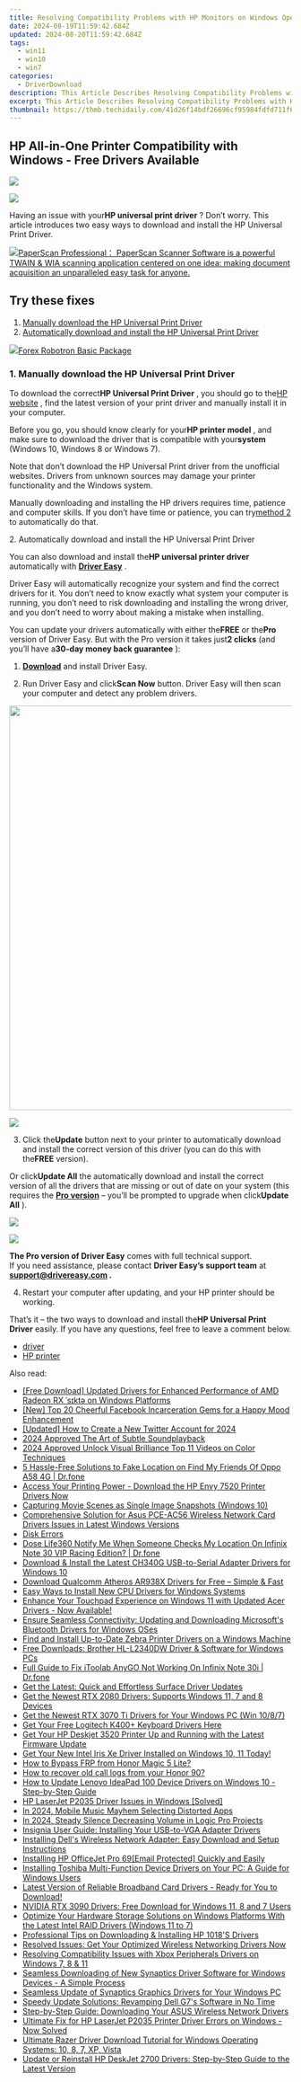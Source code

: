 ```yaml
---
title: Resolving Compatibility Problems with HP Monitors on Windows Operating Systems (11/8/7)
date: 2024-08-19T11:59:42.684Z
updated: 2024-08-20T11:59:42.684Z
tags:
  - win11
  - win10
  - win7
categories:
  - DriverDownload
description: This Article Describes Resolving Compatibility Problems with HP Monitors on Windows Operating Systems (11/8/7)
excerpt: This Article Describes Resolving Compatibility Problems with HP Monitors on Windows Operating Systems (11/8/7)
thumbnail: https://thmb.techidaily.com/41d26f14bdf26696cf95984fdfd711f6541c07a00007a689ba883cae0cffeaf7.jpg
---
```


## HP All-in-One Printer Compatibility with Windows - Free Drivers Available

<!-- affiliate ads begin -->
<a href="https://store.movavi.com/affiliate.php?ACCOUNT=MOVAVI&AFFILIATE=108875&PATH=https%3A%2F%2Fwww.movavi.com%3FAFFILIATE%3D108875%26RESOURCE%3DMovavi%2BVideo%2BEditor%2Bbox"><img src="https://mcusercontent.com/0885a03ded3d480dca9287f12/images/6d3207fd-9f15-4c21-f0ad-59c68e6a7e2a.png" border="0"></a>
<!-- affiliate ads end -->
![](https://images.drivereasy.com/wp-content/uploads/2018/05/img_5af2754447a63.jpg)

 Having an issue with your**HP universal print driver** ? Don’t worry. This article introduces two easy ways to download and install the HP Universal Print Driver.

<!-- affiliate ads begin -->
<a href="https://secure.2checkout.com/order/checkout.php?PRODS=37540879&QTY=1&AFFILIATE=108875&CART=1"><img src="https://paperscan.orpalis.com/img/content/You_prefer_to_use.png" border="0">PaperScan Professional： PaperScan Scanner Software is a powerful TWAIN & WIA scanning application centered on one idea: making document acquisition an unparalleled easy task for anyone.</a>
<!-- affiliate ads end -->
## Try these fixes

1. [Manually download the HP Universal Print Driver](https://tools.techidaily.com/drivereasy/download/)
2. [Automatically download and install the HP Universal Print Driver](https://tools.techidaily.com/drivereasy/download/)

<!-- affiliate ads begin -->
<a href="https://secure.2checkout.com/order/checkout.php?PRODS=4726960&QTY=1&AFFILIATE=108875&CART=1"><img src="https://secure.avangate.com/images/merchant/5f4f7141b65a730b4efb0e0d51f63e94/products/forexrobotronbox.gif" border="0">Forex Robotron Basic Package</a>
<!-- affiliate ads end -->
### 1\. Manually download the HP Universal Print Driver

 To download the correct**HP Universal Print Driver** , you should go to the[HP website](https://support.hp.com/drivers) , find the latest version of your print driver and manually install it in your computer.

 Before you go, you should know clearly for your**HP printer model** , and make sure to download the driver that is compatible with your**system** (Windows 10, Windows 8 or Windows 7).

 Note that don’t download the HP Universal Print driver from the unofficial websites. Drivers from unknown sources may damage your printer functionality and the Windows system.

 Manually downloading and installing the HP drivers requires time, patience and computer skills. If you don’t have time or patience, you can try[method 2](https://tools.techidaily.com/drivereasy/download/) to automatically do that.

 2\. Automatically download and install the HP Universal Print Driver

 You can also download and install the**HP universal printer driver** automatically with **[Driver Easy](https://tools.techidaily.com/drivereasy/download/)**  .

 Driver Easy will automatically recognize your system and find the correct drivers for it. You don’t need to know exactly what system your computer is running, you don’t need to risk downloading and installing the wrong driver, and you don’t need to worry about making a mistake when installing.

 You can update your drivers automatically with either the**FREE** or the**Pro** version of Driver Easy. But with the Pro version it takes just**2 clicks** (and you’ll have a**30-day money back guarantee** ):

 1) **[Download](https://tools.techidaily.com/drivereasy/download/)**  and install Driver Easy.

 2) Run Driver Easy and click**Scan Now** button. Driver Easy will then scan your computer and detect any problem drivers.

<!-- affiliate ads begin -->
<a href="https://lightailing.sjv.io/c/5597632/1638364/17190" target="_top" id="1638364"><img src="//a.impactradius-go.com/display-ad/17190-1638364" border="0" alt="" width="1280" height="720"/></a><img height="0" width="0" src="https://imp.pxf.io/i/5597632/1638364/17190" style="position:absolute;visibility:hidden;" border="0" />
<!-- affiliate ads end -->
![](https://images.drivereasy.com/wp-content/uploads/2018/05/img_5af11f1d25dbe.png)

 3) Click the**Update** button next to your printer to automatically download and install the correct version of this driver (you can do this with the**FREE** version).

 Or click**Update All** the automatically download and install the correct version of all the drivers that are missing or out of date on your system (this requires the **[Pro version](https://tools.techidaily.com/drivereasy/download/)**  – you’ll be prompted to upgrade when click**Update All** ).

<!-- affiliate ads begin -->
<a href="https://secure.2checkout.com/order/checkout.php?PRODS=4728277&QTY=1&AFFILIATE=108875&CART=1"><img src="https://secure.avangate.com/images/merchant/f7f07e7dab09533bc71247a5b29a7373/products/1_iDeviceMessageBox.png" border="0"></a>
<!-- affiliate ads end -->
![](https://images.drivereasy.com/wp-content/uploads/2018/05/img_5af11f403b2dc.jpg)

**The Pro version of Driver Easy** comes with full technical support.  
 If you need assistance, please contact **Driver Easy’s support team** at **[support@drivereasy.com](https://tools.techidaily.com/drivereasy/download/) .**

 4) Restart your computer after updating, and your HP printer should be working.

 That’s it – the two ways to download and install the**HP Universal Print Driver** easily. If you have any questions, feel free to leave a comment below.

* [driver](https://tools.techidaily.com/drivereasy/download/)
* [HP printer](https://tools.techidaily.com/drivereasy/download/)

<ins class="adsbygoogle"
     style="display:block"
     data-ad-format="autorelaxed"
     data-ad-client="ca-pub-7571918770474297"
     data-ad-slot="1223367746"></ins>



<ins class="adsbygoogle"
     style="display:block"
     data-ad-client="ca-pub-7571918770474297"
     data-ad-slot="8358498916"
     data-ad-format="auto"
     data-full-width-responsive="true"></ins>

<span class="atpl-alsoreadstyle">Also read:</span>
<div><ul>
<li><a href="https://hardware-help.techidaily.com/free-download-updated-drivers-for-enhanced-performance-of-amd-radeon-rx-skte-on-windows-platforms/"><u>[Free Download] Updated Drivers for Enhanced Performance of AMD Radeon RX ˈsɪktə on Windows Platforms</u></a></li>
<li><a href="https://facebook-clips.techidaily.com/new-top-20-cheerful-facebook-incarceration-gems-for-a-happy-mood-enhancement/"><u>[New] Top 20 Cheerful Facebook Incarceration Gems for a Happy Mood Enhancement</u></a></li>
<li><a href="https://twitter-videos.techidaily.com/updated-how-to-create-a-new-twitter-account-for-2024/"><u>[Updated] How to Create a New Twitter Account for 2024</u></a></li>
<li><a href="https://some-skills.techidaily.com/2024-approved-the-art-of-subtle-soundplayback/"><u>2024 Approved  The Art of Subtle Soundplayback</u></a></li>
<li><a href="https://some-approaches.techidaily.com/2024-approved-unlock-visual-brilliance-top-11-videos-on-color-techniques/"><u>2024 Approved  Unlock Visual Brilliance  Top 11 Videos on Color Techniques</u></a></li>
<li><a href="https://location-fake.techidaily.com/5-hassle-free-solutions-to-fake-location-on-find-my-friends-of-oppo-a58-4g-drfone-by-drfone-virtual-android/"><u>5 Hassle-Free Solutions to Fake Location on Find My Friends Of Oppo A58 4G | Dr.fone</u></a></li>
<li><a href="https://hardware-help.techidaily.com/access-your-printing-power-download-the-hp-envy-7520-printer-drivers-now/"><u>Access Your Printing Power - Download the HP Envy 7520 Printer Drivers Now</u></a></li>
<li><a href="https://fox-links.techidaily.com/capturing-movie-scenes-as-single-image-snapshots-windows-10/"><u>Capturing Movie Scenes as Single Image Snapshots (Windows 10)</u></a></li>
<li><a href="https://driver-download.techidaily.com/comprehensive-solution-for-asus-pce-ac56-wireless-network-card-drivers-issues-in-latest-windows-versions/"><u>Comprehensive Solution for Asus PCE-AC56 Wireless Network Card Drivers Issues in Latest Windows Versions</u></a></li>
<li><a href="https://hardware-help.techidaily.com/disk-errors/"><u>Disk Errors</u></a></li>
<li><a href="https://fake-location.techidaily.com/dose-life360-notify-me-when-someone-checks-my-location-on-infinix-note-30-vip-racing-edition-drfone-by-drfone-virtual-android/"><u>Dose Life360 Notify Me When Someone Checks My Location On Infinix Note 30 VIP Racing Edition? | Dr.fone</u></a></li>
<li><a href="https://hardware-help.techidaily.com/download-and-install-the-latest-ch340g-usb-to-serial-adapter-drivers-for-windows-10/"><u>Download & Install the Latest CH340G USB-to-Serial Adapter Drivers for Windows 10</u></a></li>
<li><a href="https://hardware-help.techidaily.com/download-qualcomm-atheros-ar938x-drivers-for-free-simple-and-fast/"><u>Download Qualcomm Atheros AR938X Drivers for Free – Simple & Fast</u></a></li>
<li><a href="https://hardware-help.techidaily.com/easy-ways-to-install-new-cpu-drivers-for-windows-systems/"><u>Easy Ways to Install New CPU Drivers for Windows Systems</u></a></li>
<li><a href="https://hardware-help.techidaily.com/enhance-your-touchpad-experience-on-windows-11-with-updated-acer-drivers-now-available/"><u>Enhance Your Touchpad Experience on Windows 11 with Updated Acer Drivers - Now Available!</u></a></li>
<li><a href="https://hardware-help.techidaily.com/ensure-seamless-connectivity-updating-and-downloading-microsofts-bluetooth-drivers-for-windows-oses/"><u>Ensure Seamless Connectivity: Updating and Downloading Microsoft's Bluetooth Drivers for Windows OSes</u></a></li>
<li><a href="https://hardware-help.techidaily.com/find-and-install-up-to-date-zebra-printer-drivers-on-a-windows-machine/"><u>Find and Install Up-to-Date Zebra Printer Drivers on a Windows Machine</u></a></li>
<li><a href="https://hardware-help.techidaily.com/free-downloads-brother-hl-l2340dw-driver-and-software-for-windows-pcs/"><u>Free Downloads: Brother HL-L2340DW Driver & Software for Windows PCs</u></a></li>
<li><a href="https://fake-location.techidaily.com/full-guide-to-fix-itoolab-anygo-not-working-on-infinix-note-30i-drfone-by-drfone-virtual-android/"><u>Full Guide to Fix iToolab AnyGO Not Working On Infinix Note 30i | Dr.fone</u></a></li>
<li><a href="https://hardware-help.techidaily.com/get-the-latest-quick-and-effortless-surface-driver-updates/"><u>Get the Latest: Quick and Effortless Surface Driver Updates</u></a></li>
<li><a href="https://hardware-help.techidaily.com/get-the-newest-rtx-2080-drivers-supports-windows-11-7-and-8-devices/"><u>Get the Newest RTX 2080 Drivers: Supports Windows 11, 7 and 8 Devices</u></a></li>
<li><a href="https://hardware-help.techidaily.com/get-the-newest-rtx-3070-ti-drivers-for-your-windows-pc-win-1087/"><u>Get the Newest RTX 3070 Ti Drivers for Your Windows PC (Win 10/8/7)</u></a></li>
<li><a href="https://hardware-help.techidaily.com/get-your-free-logitech-k400plus-keyboard-drivers-here/"><u>Get Your Free Logitech K400+ Keyboard Drivers Here</u></a></li>
<li><a href="https://hardware-help.techidaily.com/1722965164931-get-your-hp-deskjet-3520-printer-up-and-running-with-the-latest-firmware-update/"><u>Get Your HP Deskjet 3520 Printer Up and Running with the Latest Firmware Update</u></a></li>
<li><a href="https://hardware-help.techidaily.com/get-your-new-intel-iris-xe-driver-installed-on-windows-10-11-today/"><u>Get Your New Intel Iris Xe Driver Installed on Windows 10, 11 Today!</u></a></li>
<li><a href="https://bypass-frp.techidaily.com/how-to-bypass-frp-from-honor-magic-5-lite-by-drfone-android/"><u>How to Bypass FRP from Honor Magic 5 Lite?</u></a></li>
<li><a href="https://blog-min.techidaily.com/how-to-recover-old-call-logs-from-your-honor-90-by-fonelab-android-recover-call-logs/"><u>How to recover old call logs from your Honor 90?</u></a></li>
<li><a href="https://hardware-help.techidaily.com/how-to-update-lenovo-ideapad-100-device-drivers-on-windows-10-step-by-step-guide/"><u>How to Update Lenovo IdeaPad 100 Device Drivers on Windows 10 - Step-by-Step Guide</u></a></li>
<li><a href="https://hardware-help.techidaily.com/hp-laserjet-p2035-driver-issues-in-windows-solved/"><u>HP LaserJet P2035 Driver Issues in Windows [Solved]</u></a></li>
<li><a href="https://youtube-data.techidaily.com/24-mobile-music-mayhem-selecting-distorted-apps/"><u>In 2024, Mobile Music Mayhem  Selecting Distorted Apps</u></a></li>
<li><a href="https://extra-support.techidaily.com/in-2024-steady-silence-decreasing-volume-in-logic-pro-projects/"><u>In 2024, Steady Silence  Decreasing Volume in Logic Pro Projects</u></a></li>
<li><a href="https://hardware-help.techidaily.com/insignia-user-guide-installing-your-usb-to-vga-adapter-drivers/"><u>Insignia User Guide: Installing Your USB-to-VGA Adapter Drivers</u></a></li>
<li><a href="https://hardware-help.techidaily.com/installing-dells-wireless-network-adapter-easy-download-and-setup-instructions/"><u>Installing Dell's Wireless Network Adapter: Easy Download and Setup Instructions</u></a></li>
<li><a href="https://hardware-help.techidaily.com/installing-hp-officejet-pro-69email-protected-quickly-and-easily/"><u>Installing HP OfficeJet Pro 69[Email Protected] Quickly and Easily</u></a></li>
<li><a href="https://hardware-help.techidaily.com/installing-toshiba-multi-function-device-drivers-on-your-pc-a-guide-for-windows-users/"><u>Installing Toshiba Multi-Function Device Drivers on Your PC: A Guide for Windows Users</u></a></li>
<li><a href="https://hardware-help.techidaily.com/1722978286718-latest-version-of-reliable-broadband-card-drivers-ready-for-you-to-download/"><u>Latest Version of Reliable Broadband Card Drivers - Ready for You to Download!</u></a></li>
<li><a href="https://hardware-help.techidaily.com/nvidia-rtx-3090-drivers-free-download-for-windows-11-8-and-7-users/"><u>NVIDIA RTX 3090 Drivers: Free Download for Windows 11, 8 and 7 Users</u></a></li>
<li><a href="https://hardware-help.techidaily.com/optimize-your-hardware-storage-solutions-on-windows-platforms-with-the-latest-intel-raid-drivers-windows-11-to-7/"><u>Optimize Your Hardware Storage Solutions on Windows Platforms With the Latest Intel RAID Drivers (Windows 11 to 7)</u></a></li>
<li><a href="https://hardware-help.techidaily.com/professional-tips-on-downloading-and-installing-hp-1018s-drivers/"><u>Professional Tips on Downloading & Installing HP 1018'S Drivers</u></a></li>
<li><a href="https://hardware-help.techidaily.com/resolved-issues-get-your-optimized-wireless-networking-drivers-now/"><u>Resolved Issues: Get Your Optimized Wireless Networking Drivers Now</u></a></li>
<li><a href="https://hardware-help.techidaily.com/resolving-compatibility-issues-with-xbox-peripherals-drivers-on-windows-7-8-and-11/"><u>Resolving Compatibility Issues with Xbox Peripherals Drivers on Windows 7, 8 & 11</u></a></li>
<li><a href="https://hardware-help.techidaily.com/seamless-downloading-of-new-synaptics-driver-software-for-windows-devices-a-simple-process/"><u>Seamless Downloading of New Synaptics Driver Software for Windows Devices - A Simple Process</u></a></li>
<li><a href="https://hardware-help.techidaily.com/seamless-update-of-synaptics-graphics-drivers-for-your-windows-pc/"><u>Seamless Update of Synaptics Graphics Drivers for Your Windows PC</u></a></li>
<li><a href="https://hardware-help.techidaily.com/speedy-update-solutions-revamping-dell-g7s-software-in-no-time/"><u>Speedy Update Solutions: Revamping Dell G7's Software in No Time</u></a></li>
<li><a href="https://hardware-help.techidaily.com/step-by-step-guide-downloading-your-asus-wireless-network-drivers/"><u>Step-by-Step Guide: Downloading Your ASUS Wireless Network Drivers</u></a></li>
<li><a href="https://hardware-help.techidaily.com/1722961391291-ultimate-fix-for-hp-laserjet-p2035-printer-driver-errors-on-windows-now-solved/"><u>Ultimate Fix for HP LaserJet P2035 Printer Driver Errors on Windows - Now Solved</u></a></li>
<li><a href="https://hardware-help.techidaily.com/ultimate-razer-driver-download-tutorial-for-windows-operating-systems-10-8-7-xp-vista/"><u>Ultimate Razer Driver Download Tutorial for Windows Operating Systems: 10, 8, 7, XP, Vista</u></a></li>
<li><a href="https://hardware-help.techidaily.com/update-or-reinstall-hp-deskjet-2700-drivers-step-by-step-guide-to-the-latest-version/"><u>Update or Reinstall HP DeskJet 2700 Drivers: Step-by-Step Guide to the Latest Version</u></a></li>
</ul></div>
